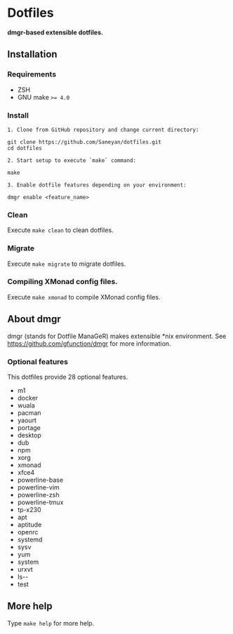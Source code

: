 # Dotfiles

**dmgr-based extensible dotfiles.**

## Installation

### Requirements

 * ZSH
 * GNU make `>= 4.0`

### Install

	1. Clone from GitHub repository and change current directory:

	git clone https://github.com/Saneyan/dotfiles.git
	cd dotfiles

	2. Start setup to execute `make` command:

	make

	3. Enable dotfile features depending on your environment:

	dmgr enable <feature_name>

### Clean

Execute `make clean` to clean dotfiles.

### Migrate

Execute `make migrate` to migrate dotfiles.

### Compiling XMonad config files.

Execute `make xmonad` to compile XMonad config files.

## About dmgr

dmgr (stands for Dotfile ManaGeR) makes extensible \*nix environment.
See https://github.com/gfunction/dmgr for more information.

### Optional features

This dotfiles provide 28 optional features.

 * m1
 * docker
 * wuala
 * pacman
 * yaourt
 * portage
 * desktop
 * dub
 * npm
 * xorg
 * xmonad
 * xfce4
 * powerline-base
 * powerline-vim
 * powerline-zsh
 * powerline-tmux
 * tp-x230
 * apt
 * aptitude
 * openrc
 * systemd
 * sysv
 * yum
 * system
 * urxvt
 * ls--
 * test

## More help
Type `make help` for more help.
